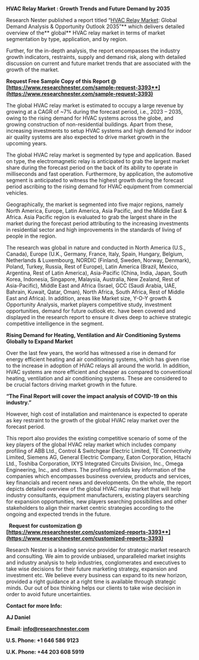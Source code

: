 ﻿<a name="_hlk79517437"></a>**HVAC Relay Market <a name="_hlk79517619"></a>: Growth Trends and Future Demand by 2035**

Research Nester published a report titled “[HVAC Relay Market](https://www.researchnester.com/reports/hvac-relay-market/3393): Global Demand Analysis & Opportunity Outlook 2035”** which delivers detailed overview of the** global** HVAC relay market in terms of market segmentation by type, application, and by region.

Further, for the in-depth analysis, the report encompasses the industry growth indicators, restraints, supply and demand risk, along with detailed discussion on current and future market trends that are associated with the growth of the market.

**Request Free Sample Copy of this Report @ [https://www.researchnester.com/sample-request-3393**](https://www.researchnester.com/sample-request-3393)**

The global HVAC relay market is estimated to occupy a large revenue by growing at a CAGR of ~7% during the forecast period, i.e., 2023 – 2035, owing to the rising demand for HVAC systems across the globe, and growing construction of non-residential buildings. Apart from these, increasing investments to setup HVAC systems and high demand for indoor air quality systems are also expected to drive market growth in the upcoming years.

The global HVAC relay market is segmented by type and application. Based on type, the electromagnetic relay is anticipated to grab the largest market share during the forecast period on the back of its ability to operate in milliseconds and fast operation. Furthermore, by application, the automotive segment is anticipated to witness the highest growth during the forecast period ascribing to the rising demand for HVAC equipment from commercial vehicles.

Geographically, the market is segmented into five major regions, namely North America, Europe, Latin America, Asia Pacific, and the Middle East & Africa. Asia Pacific region is evaluated to grab the largest share in the market during the forecast period attributing to the increasing investments in residential sector and high improvements in the standards of living of people in the region.

The research was global in nature and conducted in North America (U.S., Canada), Europe (U.K., Germany, France, Italy, Spain, Hungary, Belgium, Netherlands & Luxembourg, NORDIC (Finland, Sweden, Norway, Denmark), Poland, Turkey, Russia, Rest of Europe), Latin America (Brazil, Mexico, Argentina, Rest of Latin America), Asia-Pacific (China, India, Japan, South Korea, Indonesia, Singapore, Malaysia, Australia, New Zealand, Rest of Asia-Pacific), Middle East and Africa (Israel, GCC (Saudi Arabia, UAE, Bahrain, Kuwait, Qatar, Oman), North Africa, South Africa, Rest of Middle East and Africa). In addition, areas like Market size, Y-O-Y growth & Opportunity Analysis, market players competitive study, investment opportunities, demand for future outlook etc. have been covered and displayed in the research report to ensure it dives deep to achieve strategic competitive intelligence in the segment.

**Rising Demand for Heating, Ventilation and Air Conditioning Systems Globally to Expand Market**

Over the last few years, the world has witnessed a rise in demand for energy efficient heating and air conditioning systems, which has given rise to the increase in adoption of HVAC relays all around the world. In addition, HVAC systems are more efficient and cheaper as compared to conventional heating, ventilation and air conditioning systems. These are considered to be crucial factors driving market growth in the future.

**“The Final Report will cover the impact analysis of COVID-19 on this industry.”**

However, high cost of installation and maintenance is expected to operate as key restraint to the growth of the global HVAC relay market over the forecast period.

This report also provides the existing competitive scenario of some of the key players of the global HVAC relay market which includes company profiling of ABB Ltd., Control & Switchgear Electric Limited, TE Connectivity Limited, Siemens AG, General Electric Company, Eaton Corporation, Hitachi Ltd., Toshiba Corporation, IXYS Integrated Circuits Division, Inc., Omega Engineering, Inc., and others. The profiling enfolds key information of the companies which encompasses business overview, products and services, key financials and recent news and developments. On the whole, the report depicts detailed overview of the global HVAC relay market that will help industry consultants, equipment manufacturers, existing players searching for expansion opportunities, new players searching possibilities and other stakeholders to align their market centric strategies according to the ongoing and expected trends in the future.    

` `**Request for customization @ [https://www.researchnester.com/customized-reports-3393**](https://www.researchnester.com/customized-reports-3393)**

Research Nester is a leading service provider for strategic market research and consulting. We aim to provide unbiased, unparalleled market insights and industry analysis to help industries, conglomerates and executives to take wise decisions for their future marketing strategy, expansion and investment etc. We believe every business can expand to its new horizon, provided a right guidance at a right time is available through strategic minds. Our out of box thinking helps our clients to take wise decision in order to avoid future uncertainties.

**Contact for more Info:**

**AJ Daniel**

**Email: info@researchnester.com**

**U.S. Phone: +1 646 586 9123** 

**U.K. Phone: +44 203 608 5919**
